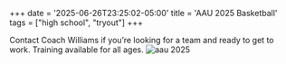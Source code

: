 +++
date = '2025-06-26T23:25:02-05:00'
title = 'AAU 2025 Basketball'
tags = ["high school", "tryout"]
+++
<!-- {{< instagram DKxS4QBRTNc >}} -->
<!-- {{< instagram CxOWiQNP2MO >}} -->

<!-- # This is a new post for the ud website -->
Contact Coach Williams if you’re looking for a team and ready to get to work. Training available for all ages. 
![aau 2025](/img/udpost1.webp)

